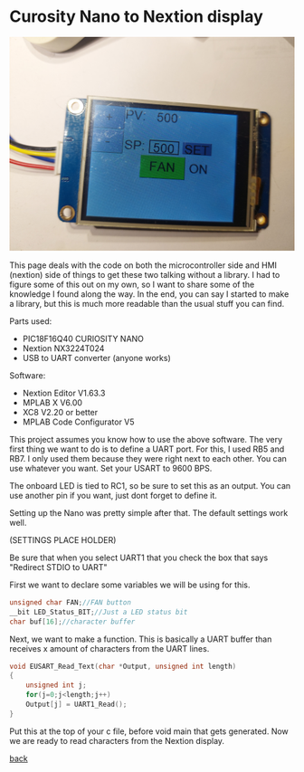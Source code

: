 # Curosity Nano to Nextion display
![Nextion](https://github.com/chrissavage2300/chrissavage2300.github.io/blob/main/photos/Nextion_Display.jpg?raw=true)

This page deals with the code on both the microcontroller side and HMI (nextion) side of things to get these two talking without a library. 
I had to figure some of this out on my own, so I want to share some of the knowledge I found along the way. In the end, you can say I started to make a library, but this is much more readable than the usual stuff you can find.

Parts used:

 <ul>
  <li>PIC18F16Q40 CURIOSITY NANO </li>
  <li>Nextion NX3224T024</li>
  <li>USB to UART converter (anyone works)</li> 
</ul> 

Software:

 <ul>
  <li>Nextion Editor V1.63.3</li>
  <li>MPLAB X V6.00</li>
  <li>XC8 V2.20 or better</li>
  <li>MPLAB Code Configurator V5</li> 
  
</ul> 

This project assumes you know how to use the above software. The very first thing we want to do is to define a UART port. For this, I used RB5 and RB7. I only used them because they were right next to each other. You can use whatever you want. Set your USART to 9600 BPS.

The onboard LED is tied to RC1, so be sure to set this as an output. You can use another pin if you want, just dont forget to define it. 

Setting up the Nano was pretty simple after that. The default settings work well.

(SETTINGS PLACE HOLDER)

Be sure that when you select UART1 that you check the box that says "Redirect STDIO to UART"


First we want to declare some variables we will be using for this. 
```c
unsigned char FAN;//FAN button
__bit LED_Status_BIT;//Just a LED status bit
char buf[16];//character buffer
```
Next, we want to make a function. This is basically a UART buffer than receives x amount of characters from the UART lines.
```c
void EUSART_Read_Text(char *Output, unsigned int length)
{
	unsigned int j;
	for(j=0;j<length;j++)
	Output[j] = UART1_Read();
}
```
Put this at the top of your c file, before void main that gets generated. Now we are ready to read characters from the Nextion display.


[back](./)
